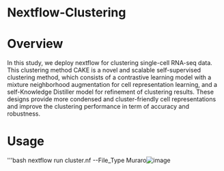 # Nextflow-Clustering

# Overview
In this study, we deploy nextflow for clustering single-cell RNA-seq data. This clustering method CAKE is a novel and scalable self-supervised clustering method, which consists of a contrastive learning model with a mixture neighborhood augmentation for cell representation learning, and a self-Knowledge Distiller model for refinement of clustering results. These designs provide more condensed and cluster-friendly cell representations and improve the clustering performance in term of accuracy and robustness.

# Usage
'''bash
nextflow run cluster.nf --File_Type Muraro![image](https://github.com/user-attachments/assets/95031362-d008-4368-a70e-2552e770fa2a)
